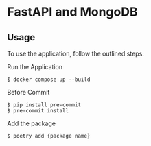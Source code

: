 # FastAPI and MongoDB

## Usage

To use the application, follow the outlined steps:

Run the Application
```console
$ docker compose up --build
```
Before Commit
```
$ pip install pre-commit
$ pre-commit install
```

Add the package
```console
$ poetry add {package name}
```
